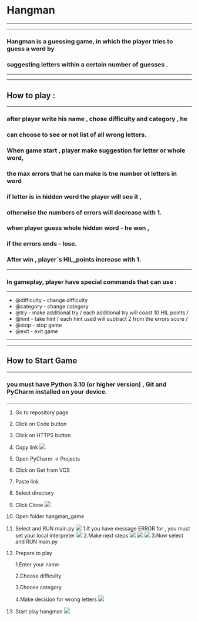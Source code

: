 # Hangman
***
***
### Hangman is a guessing game, in which the player tries to guess a word by
### suggesting letters within a certain number of guesses .
***
***
## How to play :
***
### after player write his name , chose difficulty and category , he
### can choose to see or not list of all wrong letters.
### When game start , player make suggestion for letter or whole word,
### the max errors that he can make is tne number ot letters in word
### if letter is in hidden word the player will see it ,
### otherwise the numbers of errors will decrease with 1.
### when player guess whole hidden word  - he won ,
### if the errors ends  -  lose.
### After win , player`s HIL_points increase with 1.
***
### In gameplay, player have special commands that can use :
***
* @difficulty - change difficulty 
* @category - change category
* @try -  make additional try / each additional try will coast 10 HIL points /
* @hint - take hint / each hint used will subtract 2 from the errors score /
* @stop - stop game
* @exit - exit game
***
***
## How to Start Game
***
### you must have Python 3.10 (or higher version) , Git and PyCharm installed on your device.
###
***
1. Go to repository page
2. Click on Code button
3. Click on HTTPS button
4. Copy link
![](C:\Users\hgrigorov\Desktop\Training\hangman_game\images\image1.png)
5. Open PyCharm -> Projects
6. Click on Get from VCS
7. Paste link
8. Select directory
9. Click Clone
![](C:\Users\hgrigorov\Desktop\Training\hangman_game\images\image2.png)
10. Open folder hangman_game
11. Select and RUN main.py
![](C:\Users\hgrigorov\Desktop\Training\hangman_game\images\image3.png)
    1.If you have message ERROR for , you must set your local interpreter
![](C:\Users\hgrigorov\Desktop\Training\hangman_game\images\image4.png)
    2.Make next steps
![](C:\Users\hgrigorov\Desktop\Training\hangman_game\images\image5.png)
![](C:\Users\hgrigorov\Desktop\Training\hangman_game\images\image6.png)
![](C:\Users\hgrigorov\Desktop\Training\hangman_game\images\image7.png)
    3.Now select and RUN main.py
12. Prepare to play
    
    1.Enter your name

    2.Choose difficulty
    
    3.Choose category

    4.Make decision for wrong letters 
![](C:\Users\hgrigorov\Desktop\Training\hangman_game\images\image8.png)
13. Start play hangman
![](C:\Users\hgrigorov\Desktop\Training\hangman_game\images\image9.png)
